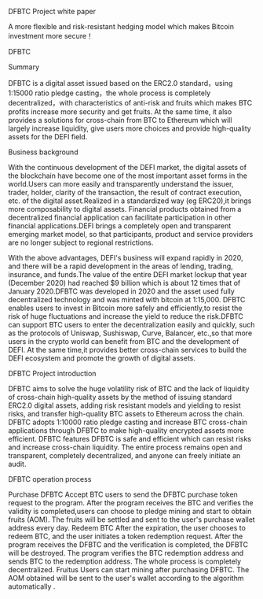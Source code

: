 DFBTC Project white paper


A more flexible and risk-resistant hedging model which makes Bitcoin investment more secure！











DFBTC

Summary

DFBTC is a digital asset issued based on the ERC2.0 standard，using 1:15000 ratio pledge casting，the whole process is completely decentralized，with characteristics of anti-risk and fruits which makes BTC  profits increase more security and get fruits. At the same time, it also provides a solutions for cross-chain from BTC to Ethereum  which will largely increase liquidity, give users more choices and provide high-quality assets for the DEFI field.


Business background

With the continuous development of the DEFI market, the digital assets of the blockchain have become one of the most important asset forms in the world.Users can more easily and transparently understand the issuer, trader, holder, clarity of the transaction, the result of contract execution, etc. of the digital asset.Realized in a standardized way (eg ERC20),it brings more composability to digital assets. Financial products obtained from a decentralized financial application can facilitate participation in other financial applications.DEFI brings a completely open and transparent emerging market model, so that participants, product and service providers are no longer subject to regional restrictions.

With the above advantages, DEFI's business will expand rapidly in 2020, and there will be a rapid development in the areas of lending, trading, insurance, and funds.The value of the entire DEFI market lockup that year (December 2020) had reached $9 billion which is about 12 times that of January 2020.DFBTC was developed in 2020 and the asset used fully decentralized technology and was minted with bitcoin at 1:15,000.
DFBTC enables users to invest in Bitcoin more safely and efficiently,to resist the risk of huge fluctuations and increase the yield to reduce the risk.DFBTC can support BTC users to enter the decentralization easily and quickly, such as the protocols of Uniswap, Sushiswap, Curve, Balancer, etc.,so that more users in the crypto world can benefit from BTC and the development of DEFI. At the same time,it provides better cross-chain services to build the DEFI ecosystem and promote the growth of digital assets.

DFBTC Project introduction

DFBTC aims to solve the huge volatility risk of BTC and the lack of liquidity of cross-chain high-quality assets by the method of issuing standard ERC2.0 digital assets, adding risk resistant models and yielding to resist risks, and transfer high-quality BTC assets to Ethereum across the chain. DFBTC adopts 1:10000 ratio pledge casting and increase BTC cross-chain applications through DFBTC to make high-quality encrypted assets more efficient.
DFBTC features
DFBTC is safe and efficient which can resist risks and increase cross-chain liquidity. The entire process remains open and transparent, completely decentralized, and anyone can freely initiate an audit.

DFBTC operation process

Purchase DFBTC
Accept BTC users to send the DFBTC purchase token request to the program. After the program receives the BTC and verifies the validity is completed,users can choose to pledge mining and start to obtain fruits (AOM). The fruits will be settled and sent to the user's purchase wallet address every day.
Redeem BTC
After the expiration, the user chooses to redeem BTC, and the user initiates a token redemption request. After the program receives the DFBTC and the verification is completed, the DFBTC will be destroyed. The program verifies the BTC redemption address and sends BTC to the redemption address. The whole process is completely decentralized.
Fruitus
Users can start mining after purchasing DFBTC. The AOM obtained will be sent to the user's wallet according to the algorithm automatically .
